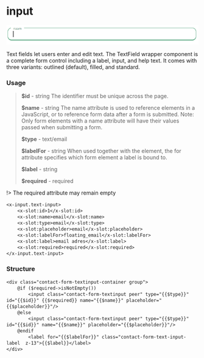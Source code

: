 # input

![](./../_media/examples/input/input.png)

Text fields let users enter and edit text. The TextField wrapper component is a complete form control including a label, input, and help text. It comes with three variants: outlined (default), filled, and standard.

### Usage
> **$id** - string
>The identifier must be unique across the page.
><br>
>
>**$name** - string
>The name attribute is used to reference elements in a JavaScript, or to reference form data after a form is submitted.
>Note: Only form elements with a name attribute will have their values passed when submitting a form.
><br>
>
>**$type** - text/email
><br>
>
>**$labelFor** - string
>When used together with the <label> element, the for attribute specifies which form element a label is bound to.
><br>
>
>**$label** - string
><br>
>
>**$required** - required

!> The required attribute may remain empty

```blade
<x-input.text-input>
    <x-slot:id>1</x-slot:id>
    <x-slot:name>email</x-slot:name>
    <x-slot:type>email</x-slot:type>
    <x-slot:placeholder>email</x-slot:placeholder>
    <x-slot:labelFor>floating_email</x-slot:labelFor>
    <x-slot:label>email adres</x-slot:label>
    <x-slot:required>required</x-slot:required>
</x-input.text-input>
```

### Structure
```blade
<div class="contact-form-textinput-container group">
    @if ($required->isNotEmpty())
        <input class="contact-form-textinput peer" type="{{$type}}" id="{{$id}}" {{$required}} name="{{$name}}" placeholder="{{$placeholder}}"/>
    @else
        <input class="contact-form-textinput peer" type="{{$type}}" id="{{$id}}" name="{{$name}}" placeholder="{{$placeholder}}"/>
    @endif
        <label for="{{$labelFor}}" class="contact-form-text-input-label  z-13">{{$label}}</label>
</div>
```
